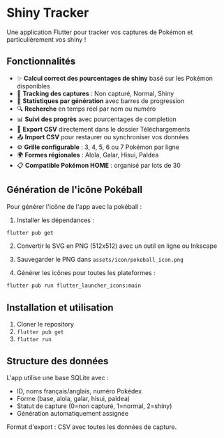 # Shiny Tracker

Une application Flutter pour tracker vos captures de Pokémon et particulièrement vos shiny !

## Fonctionnalités

- ✨ **Calcul correct des pourcentages de shiny** basé sur les Pokémon disponibles
- 📱 **Tracking des captures** : Non capturé, Normal, Shiny
- 🎯 **Statistiques par génération** avec barres de progression
- 🔍 **Recherche** en temps réel par nom ou numéro
- 📊 **Suivi des progrès** avec pourcentages de completion
- 💾 **Export CSV** directement dans le dossier Téléchargements
- 📤 **Import CSV** pour restaurer ou synchroniser vos données
- ⚙️ **Grille configurable** : 3, 4, 5, 6 ou 7 Pokémon par ligne
- 🌍 **Formes régionales** : Alola, Galar, Hisui, Paldea
- 📋 **Compatible Pokémon HOME** : organisé par lots de 30

## Génération de l'icône Pokéball

Pour générer l'icône de l'app avec la pokéball :

1. Installer les dépendances :
```bash
flutter pub get
```

2. Convertir le SVG en PNG (512x512) avec un outil en ligne ou Inkscape

3. Sauvegarder le PNG dans `assets/icon/pokeball_icon.png`

4. Générer les icônes pour toutes les plateformes :
```bash
flutter pub run flutter_launcher_icons:main
```

## Installation et utilisation

1. Cloner le repository
2. `flutter pub get`
3. `flutter run`

## Structure des données

L'app utilise une base SQLite avec :
- ID, noms français/anglais, numéro Pokédex
- Forme (base, alola, galar, hisui, paldea)
- Statut de capture (0=non capturé, 1=normal, 2=shiny)
- Génération automatiquement assignée

Format d'export : CSV avec toutes les données de capture.
